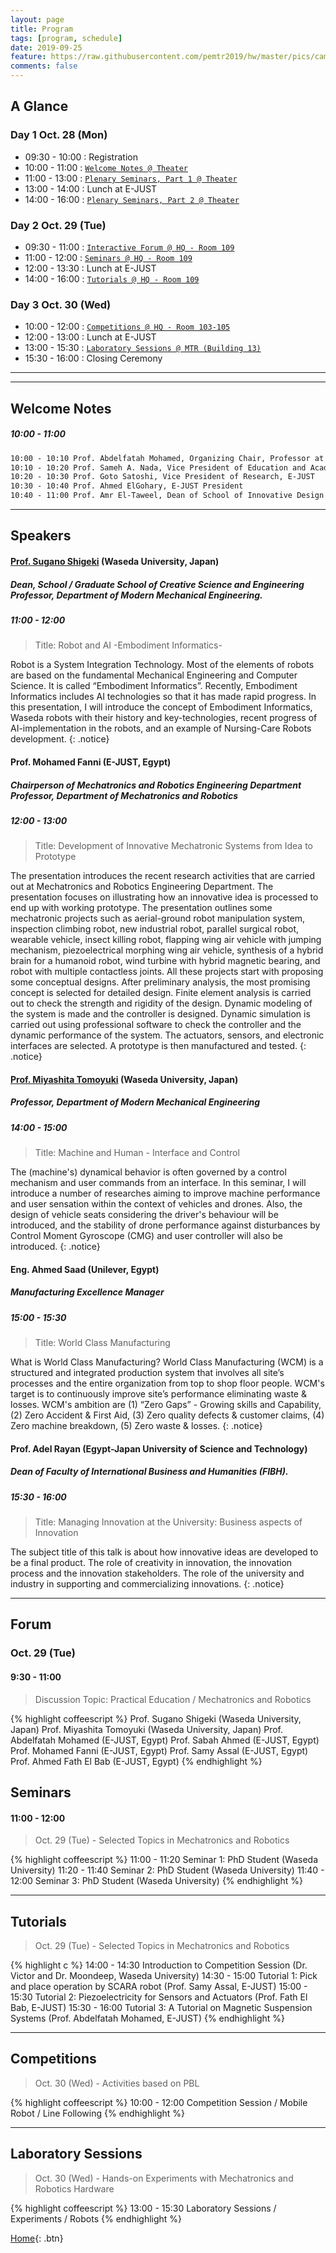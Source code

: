 ```yaml
---
layout: page
title: Program
tags: [program, schedule]
date: 2019-09-25
feature: https://raw.githubusercontent.com/pemtr2019/hw/master/pics/campushq2.jpg
comments: false
---
```


## A Glance

### Day 1 Oct. 28 (Mon)

* 09:30 - 10:00 : Registration
* 10:00 - 11:00 : [`Welcome Notes @ Theater`](#welcome-notes)
* 11:00 - 13:00 : [`Plenary Seminars, Part 1 @ Theater`](#speakers)
* 13:00 - 14:00 : Lunch at E-JUST
* 14:00 - 16:00 : [`Plenary Seminars, Part 2 @ Theater`](#prof-miyashita-tomoyuki-waseda-university-japan)

### Day 2 Oct. 29 (Tue)

* 09:30 - 11:00 : [`Interactive Forum @ HQ - Room 109`](#forum)
* 11:00 - 12:00 : [`Seminars @ HQ - Room 109`](#seminars)
* 12:00 - 13:30 : Lunch at E-JUST
* 14:00 - 16:00 : [`Tutorials @ HQ - Room 109`](#tutorials)

### Day 3 Oct. 30 (Wed)

* 10:00 - 12:00 : [`Competitions @ HQ - Room 103-105`](#competitions)
* 12:00 - 13:00 : Lunch at E-JUST
* 13:00 - 15:30 : [`Laboratory Sessions @ MTR (Building 13)`](#laboratory-sessions)
* 15:30 - 16:00 : Closing Ceremony

---
---

## Welcome Notes
##### 10:00 - 11:00

~~~ html
10:00 - 10:10 Prof. Abdelfatah Mohamed, Organizing Chair, Professor at The Department of Mechatronics and Robotics, E-JUST
10:10 - 10:20 Prof. Sameh A. Nada, Vice President of Education and Academic Affairs, E-JUST
10:20 - 10:30 Prof. Goto Satoshi, Vice President of Research, E-JUST
10:30 - 10:40 Prof. Ahmed ElGohary, E-JUST President
10:40 - 11:00 Prof. Amr El-Taweel, Dean of School of Innovative Design Engineering, E-JUST
~~~

---

## Speakers

#### [Prof. Sugano Shigeki](http://www.sugano.mech.waseda.ac.jp/) (Waseda University, Japan)
##### Dean, School / Graduate School of Creative Science and Engineering <br>  Professor, Department of Modern Mechanical Engineering.
##### 11:00 - 12:00
> Title: Robot and AI  -Embodiment Informatics-

Robot is a System Integration Technology. Most of the elements of robots are based on the fundamental Mechanical Engineering and Computer Science. It is called “Embodiment Informatics”. Recently, Embodiment Informatics includes AI technologies so that it has made rapid progress. In this presentation, I will introduce the concept of Embodiment Informatics, Waseda robots with their history and key-technologies, recent progress of AI-implementation in the robots, and an example of Nursing-Care Robots development.
{: .notice}
 

#### Prof. Mohamed Fanni (E-JUST, Egypt)
##### Chairperson of Mechatronics and Robotics Engineering Department <br> Professor, Department of Mechatronics and Robotics
##### 12:00 - 13:00
> Title: Development of Innovative Mechatronic Systems from Idea to Prototype

The presentation introduces the recent research activities that are carried out at Mechatronics and Robotics Engineering Department. The presentation focuses on illustrating how an innovative idea is processed to end up with working prototype. The presentation outlines some mechatronic projects such as aerial-ground robot manipulation system, inspection climbing robot, new industrial robot, parallel surgical robot, wearable vehicle, insect killing robot, flapping wing air vehicle with jumping mechanism, piezoelectrical morphing wing air vehicle, synthesis of a hybrid brain for a humanoid robot, wind turbine with hybrid  magnetic bearing, and robot with multiple contactless joints. All these projects start with proposing some conceptual designs. After preliminary analysis, the most promising concept is selected for detailed design. Finite element analysis is carried out to check the strength and rigidity of the design. Dynamic modeling of the system is made and the controller is designed. Dynamic simulation is carried out using professional software to check the controller and the dynamic performance of the system. The actuators, sensors, and electronic interfaces are selected. A prototype is then manufactured and tested.
{: .notice}


#### [Prof. Miyashita Tomoyuki](http://www.miyashita.mmech.waseda.ac.jp/) (Waseda University, Japan)
##### Professor, Department of Modern Mechanical Engineering
##### 14:00 - 15:00

> Title: Machine and Human - Interface and Control

The (machine's) dynamical behavior is often governed by a control mechanism and user commands from an interface. In this seminar, I will introduce a number of researches aiming to improve machine performance and user sensation within the context of vehicles and drones. Also, the design of vehicle seats considering the driver's behaviour will be introduced, and the stability of drone performance against disturbances by Control Moment Gyroscope (CMG) and user controller will also be introduced.
{: .notice}


#### Eng. Ahmed Saad (Unilever, Egypt)
##### Manufacturing Excellence Manager
##### 15:00 - 15:30
> Title: World Class Manufacturing

What is World Class Manufacturing? 
World Class Manufacturing (WCM) is a structured and integrated production system that involves all site’s processes and the entire organization from top to shop floor people. WCM's target is to continuously improve site’s performance eliminating waste & losses. WCM's ambition are (1) “Zero Gaps” - Growing skills and Capability, (2) Zero Accident & First Aid, (3) Zero quality defects & customer claims, (4) Zero machine breakdown, (5) Zero waste & losses.
{: .notice}

#### Prof. Adel Rayan (Egypt-Japan University of Science and Technology)
##### Dean of Faculty of International Business and Humanities (FIBH).
##### 15:30 - 16:00
> Title: Managing Innovation at the University: Business aspects of Innovation

The subject title of this talk is about how innovative ideas are developed to be a final product. The role of creativity in innovation, the innovation process and the innovation stakeholders. The role of the university and industry in supporting and commercializing innovations.
{: .notice}

---


## Forum
### Oct. 29 (Tue)
#### 9:30 - 11:00
> Discussion Topic: Practical Education / Mechatronics and Robotics

{% highlight coffeescript %}
Prof. Sugano Shigeki (Waseda University, Japan)
Prof. Miyashita Tomoyuki (Waseda University, Japan)
Prof. Abdelfatah Mohamed (E-JUST, Egypt)
Prof. Sabah Ahmed (E-JUST, Egypt)
Prof. Mohamed Fanni (E-JUST, Egypt)
Prof. Samy Assal (E-JUST, Egypt)
Prof. Ahmed Fath El Bab (E-JUST, Egypt)
{% endhighlight %}

## Seminars
#### 11:00 - 12:00

> Oct. 29 (Tue) - Selected Topics in Mechatronics and Robotics

{% highlight coffeescript %}
11:00 - 11:20 Seminar 1: PhD Student (Waseda University)
11:20 - 11:40 Seminar 2: PhD Student (Waseda University)
11:40 - 12:00 Seminar 3: PhD Student (Waseda University)
{% endhighlight %}

---

## Tutorials

> Oct. 29 (Tue) -  Selected Topics in Mechatronics and Robotics

{% highlight c %}
14:00 - 14:30 Introduction to Competition Session (Dr. Victor and Dr. Moondeep, Waseda University)
14:30 - 15:00 Tutorial 1: Pick and place operation by SCARA robot (Prof. Samy Assal, E-JUST)
15:00 - 15:30 Tutorial 2: Piezoelectricity for Sensors and Actuators (Prof. Fath El Bab, E-JUST)
15:30 - 16:00 Tutorial 3: A Tutorial on Magnetic Suspension Systems (Prof. Abdelfatah Mohamed, E-JUST)
{% endhighlight %}

---

## Competitions
> Oct. 30 (Wed) - Activities based on PBL 

{% highlight coffeescript %}
10:00 - 12:00 Competition Session / Mobile Robot / Line Following
{% endhighlight %}

---

## Laboratory Sessions
> Oct. 30 (Wed) - Hands-on Experiments with Mechatronics and Robotics Hardware

{% highlight coffeescript %}
13:00 - 15:30 Laboratory Sessions / Experiments / Robots 
{% endhighlight %}


[Home](https://pemtr2019.github.io){: .btn}

